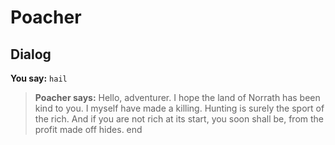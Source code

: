 # Poacher


## Dialog

**You say:** `hail`



>**Poacher says:** Hello, adventurer. I hope the land of Norrath has been kind to you. I myself have made a killing. Hunting is surely the sport of the rich. And if you are not rich at its start, you soon shall be, from the profit made off hides.
end
